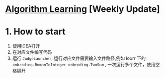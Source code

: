 # [Algorithm Learning](https://leetcode.com/problemset/all/) [Weekly Update]



# 1. How to start

1. 使用IDEA打开
2. 在对应文件编写代码
3. 运行 `JudgeLauncher`, 运行对应文件需要输入文件路径,例如 loorr 下的
   `onbroding.RomanToInteger onbroding.TwoSum` , 一次运行多个文件，使用空格隔开